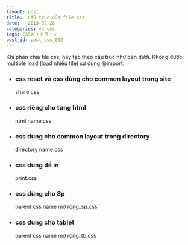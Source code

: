 ```yaml
---
layout: post
title:  Cấu trúc của file css
date:   2013-02-26
categories: vn css
tags: CSSガイドライン
post_id: post_css_002
---
```

Khi phân chia file css, hãy tạo theo cấu trúc như bên dưới. Không được multiple load (load nhiều file) sử dụng @import.

<div>
  <ul>
    <li>
      <h3>css reset và css dùng cho common layout trong site</h3>
      <p>share.css</p>
    </li>
    <li>
      <h3>css riêng cho từng html</h3>
      <p>html name.css</p>
    </li>
    <li>
      <h3>css dùng cho common layout trong directory</h3>
      <p>directory name.css</p>
    </li>
    <li>
      <h3>css dùng để in</h3>
      <p>print.css</p>
    </li>
    <li>
      <h3>css dùng cho Sp</h3>
      <p>parent css name mở rộng_sp.css</p>
    </li>
    <li>
      <h3>css dùng cho tablet</h3>
      <p>parent css name mở rộng_tb.css</p>
    </li>
  </ul>
</div>
